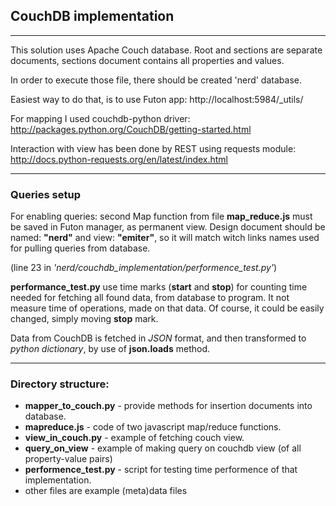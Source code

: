 ## CouchDB implementation
---

This solution uses Apache Couch database.
Root and sections are separate documents, sections document contains all properties and values.

In order to execute those file, there should be created 'nerd' database.

Easiest way to do that, is to use Futon app: http://localhost:5984/_utils/

For mapping I used couchdb-python driver: http://packages.python.org/CouchDB/getting-started.html

Interaction with view has been done by REST using requests module: http://docs.python-requests.org/en/latest/index.html

---

### Queries setup

For enabling queries: second Map function from file **map_reduce.js** must be saved in Futon manager, as permanent view.
Design document should be named: **"nerd"** and view: **"emiter"**, so it will match witch links names used for pulling queries from database.

(line 23 in *'nerd/couchdb_implementation/performence_test.py'*)

**performance_test.py** use time marks (**start** and **stop**) for counting time needed for fetching all found data, 
from database to program. It not measure time of operations, made on that data. Of course, it could be easily changed, 
simply moving **stop** mark.

Data from CouchDB is fetched in *JSON* format, and then transformed to *python dictionary*, 
by use of **json.loads** method.


---

### Directory structure:

* **mapper_to_couch.py** - provide methods for insertion documents into database.
* **mapreduce.js** - code of two javascript map/reduce functions.
* **view_in_couch.py** - example of fetching couch view.
* **query_on_view** - example of making query on couchdb view (of all property-value pairs)
* **performence_test.py** - script for testing time performence of that implementation.
* other files are example (meta)data files